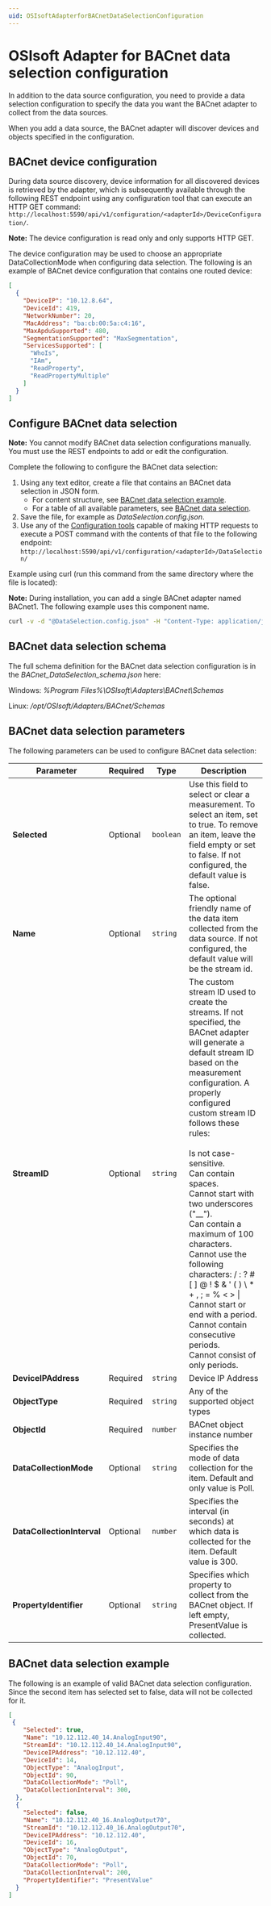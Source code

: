 ```yaml
---
uid: OSIsoftAdapterforBACnetDataSelectionConfiguration
---
```


# OSIsoft Adapter for BACnet data selection configuration

In addition to the data source configuration, you need to provide a data selection configuration to specify the data you want the BACnet adapter to collect from the data sources. 

When you add a data source, the BACnet adapter will discover devices and objects specified in the configuration.

## BACnet device configuration

During data source discovery, device information for all discovered devices is retrieved by the adapter, which is subsequently available through the following REST endpoint using any configuration tool that can execute an HTTP GET command: `http://localhost:5590/api/v1/configuration/<adapterId>/DeviceConfiguration/`.

**Note:** The device configuration is read only and only supports HTTP GET.

The device configuration may be used to choose an appropriate DataCollectionMode when configuring data selection. The following is an example of BACnet device configuration that contains one routed device:
```json
[
  {
    "DeviceIP": "10.12.8.64",
    "DeviceId": 419,
    "NetworkNumber": 20,
    "MacAddress": "ba:cb:00:5a:c4:16",
    "MaxApduSupported": 480,
    "SegmentationSupported": "MaxSegmentation",
    "ServicesSupported": [
      "WhoIs",    
      "IAm",
      "ReadProperty",
      "ReadPropertyMultiple"
    ]
  }
]
```

## Configure BACnet data selection

**Note:** You cannot modify BACnet data selection configurations manually. You must use the REST endpoints to add or edit the configuration.

Complete the following to configure the BACnet data selection:

1. Using any text editor, create a file that contains an BACnet data selection in JSON form.
    - For content structure, see [BACnet data selection example](#bacnet-data-selection-example).
    - For a table of all available parameters, see [BACnet data selection](#bacnet-data-selection-parameters).
2. Save the file, for example as _DataSelection.config.json_.
3. Use any of the [Configuration tools](xref:ConfigurationTools) capable of making HTTP requests to execute a POST command with the contents of that file to the following endpoint: `http://localhost:5590/api/v1/configuration/<adapterId>/DataSelection/`

Example using curl (run this command from the same directory where the file is located):

**Note:** During installation, you can add a single BACnet adapter named BACnet1. The following example uses this component name.

```bash
curl -v -d "@DataSelection.config.json" -H "Content-Type: application/json" "http://localhost:5590/api/v1/configuration/BACnet1/DataSelection"
```

## BACnet data selection schema

The full schema definition for the BACnet data selection configuration is in the _BACnet_DataSelection_schema.json_ here:

Windows: *%Program Files%\OSIsoft\Adapters\BACnet\Schemas*

Linux: */opt/OSIsoft/Adapters/BACnet/Schemas*

## BACnet data selection parameters

The following parameters can be used to configure BACnet data selection:

| Parameter     | Required | Type | Description |
|---------------|----------|------|-------------|
| **Selected** | Optional | `boolean` | Use this field to select or clear a measurement. To select an item, set to true. To remove an item, leave the field empty or set to false.  If not configured, the default value is false.|
| **Name**      | Optional | `string` | The optional friendly name of the data item collected from the data source. If not configured, the default value will be the stream id. |
| **StreamID** | Optional | `string` | The custom stream ID used to create the streams. If not specified, the BACnet adapter will generate a default stream ID based on the measurement configuration. A properly configured custom stream ID follows these rules:<br><br>Is not case-sensitive.<br>Can contain spaces.<br>Cannot start with two underscores ("__").<br>Can contain a maximum of 100 characters.<br>Cannot use the following characters: / : ? # [ ] @ ! $ & ' ( ) \ * + , ; = % < > &#124;<br>Cannot start or end with a period.<br>Cannot contain consecutive periods.<br>Cannot consist of only periods. |
| **DeviceIPAddress** | Required | `string` | Device IP Address |
| **ObjectType** | Required | `string` | Any of the supported object types  |
| **ObjectId** | Required | `number` | BACnet object instance number |
| **DataCollectionMode** | Optional | `string` | Specifies the mode of data collection for the item. Default and only value is Poll. |
| **DataCollectionInterval** | Optional | `number` | Specifies the interval (in seconds) at which data is collected for the item. Default value is 300. |
| **PropertyIdentifier** | Optional | `string` | Specifies which property to collect from the BACnet object. If left empty, PresentValue is collected. |

## BACnet data selection example

The following is an example of valid BACnet data selection configuration. Since the second item has selected set to false, data will not be collected for it.

```json
[
 {
    "Selected": true,
    "Name": "10.12.112.40_14.AnalogInput90",
    "StreamId": "10.12.112.40_14.AnalogInput90",
    "DeviceIPAddress": "10.12.112.40",
    "DeviceId": 14,
    "ObjectType": "AnalogInput",
    "ObjectId": 90,
    "DataCollectionMode": "Poll",
    "DataCollectionInterval": 300,
  },
  {
    "Selected": false,
    "Name": "10.12.112.40_16.AnalogOutput70",
    "StreamId": "10.12.112.40_16.AnalogOutput70",
    "DeviceIPAddress": "10.12.112.40",
    "DeviceId": 16,
    "ObjectType": "AnalogOutput",
    "ObjectId": 70,
    "DataCollectionMode": "Poll",
    "DataCollectionInterval": 200,
    "PropertyIdentifier": "PresentValue"
  }
]
```
